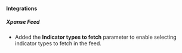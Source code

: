 
#### Integrations

##### Xpanse Feed

- Added the **Indicator types to fetch** parameter to enable selecting indicator types to fetch in the feed.
